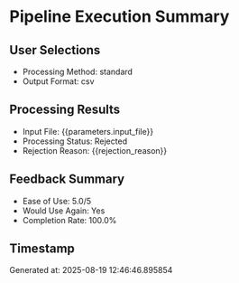 # Pipeline Execution Summary

## User Selections
- Processing Method: standard
- Output Format: csv

## Processing Results
- Input File: {{parameters.input_file}}
- Processing Status: Rejected
- Rejection Reason: {{rejection_reason}}

## Feedback Summary
- Ease of Use: 5.0/5
- Would Use Again: Yes
- Completion Rate: 100.0%

## Timestamp
Generated at: 2025-08-19 12:46:46.895854